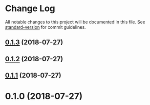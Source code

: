 # Change Log

All notable changes to this project will be documented in this file. See [standard-version](https://github.com/conventional-changelog/standard-version) for commit guidelines.

<a name="0.1.3"></a>
## [0.1.3](https://github.com/devdigital/combis/compare/v0.1.2...v0.1.3) (2018-07-27)



<a name="0.1.2"></a>
## [0.1.2](https://github.com/devdigital/combis/compare/v0.1.1...v0.1.2) (2018-07-27)



<a name="0.1.1"></a>
## [0.1.1](https://github.com/devdigital/combis/compare/v0.1.0...v0.1.1) (2018-07-27)



<a name="0.1.0"></a>
# 0.1.0 (2018-07-27)
